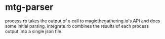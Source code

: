 # mtg-parser

process.rb takes the output of a call to magicthegathering.io's API and does some initial parsing.
integrate.rb combines the results of each process output into a single json file.
